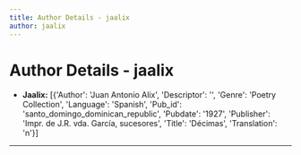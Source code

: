 ```yaml
---
title: Author Details - jaalix
author: jaalix
---
```


# Author Details - jaalix

<ul>
    <li><strong>Jaalix:</strong> [{'Author': 'Juan Antonio Alix', 'Descriptor': '', 'Genre': 'Poetry Collection', 'Language': 'Spanish', 'Pub_id': 'santo_domingo_dominican_republic', 'Pubdate': '1927', 'Publisher': 'Impr. de J.R. vda. García, sucesores', 'Title': 'Décimas', 'Translation': 'n'}]</li>
</ul>
<hr>